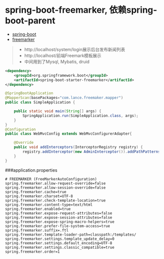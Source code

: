 # spring-boot-freemarker, 依赖spring-boot-parent
* [spring-boot](http://docs.spring.io/spring-boot/docs/current/reference/htmlsingle/)
* [freemarker](http://freemarker.org/)

> * http://localhost/system/login展示后台发布新闻列表
> * http://localhost/前端Freemark模板展示
> * 中间用到了Mysql, Mybatis, druid

```xml
<dependency>
	<groupId>org.springframework.boot</groupId>
	<artifactId>spring-boot-starter-freemarker</artifactId>
</dependency>
```

```java
@SpringBootApplication
@MapperScan(basePackages="com.lance.freemaker.mapper")
public class SimpleApplication {

	public static void main(String[] args) {
		SpringApplication.run(SimpleApplication.class, args);
	}
}
@Configuration
public class WebMvcConfig extends WebMvcConfigurerAdapter{

	@Override
	public void addInterceptors(InterceptorRegistry registry) {
		registry.addInterceptor(new AdminInterceptor()).addPathPatterns("/system/admin/**");
	}
}

```
###application.properties
```properties
# FREEMARKER (FreeMarkerAutoConfiguration)
spring.freemarker.allow-request-override=false
spring.freemarker.allow-session-override=false
spring.freemarker.cache=true
spring.freemarker.charset=UTF-8
spring.freemarker.check-template-location=true
spring.freemarker.content-type=text/html
spring.freemarker.enabled=true
spring.freemarker.expose-request-attributes=false
spring.freemarker.expose-session-attributes=false
spring.freemarker.expose-spring-macro-helpers=true
spring.freemarker.prefer-file-system-access=true
spring.freemarker.suffix=.ftl
spring.freemarker.template-loader-path=classpath:/templates/
spring.freemarker.settings.template_update_delay=0
spring.freemarker.settings.default_encoding=UTF-8
spring.freemarker.settings.classic_compatible=true
spring.freemarker.order=1
```
